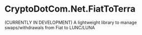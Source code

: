 # CryptoDotCom.Net.FiatToTerra
(CURRENTLY IN DEVELOPMENT) A lightweight library to manage swaps/withdrawals from Fiat to LUNC/LUNA
